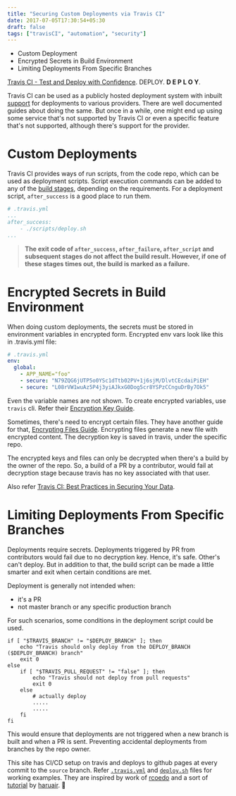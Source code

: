 ```yaml
---
title: "Securing Custom Deployments via Travis CI"
date: 2017-07-05T17:30:54+05:30
draft: false
tags: ["travisCI", "automation", "security"]
---
```


* Custom Deployment
* Encrypted Secrets in Build Environment
* Limiting Deployments From Specific Branches

[Travis CI - Test and Deploy with Confidence](https://travis-ci.org/). DEPLOY.
**D E P L O Y**.

Travis CI can be used as a publicly hosted deployment system with inbuilt
[support](https://docs.travis-ci.com/user/deployment/) for deployments to
various providers. There are well documented guides about doing the same. But
once in a while, one might end up using some service that's not supported by Travis CI
or even a specific feature that's not supported, although there's support for
the provider.

# Custom Deployments

Travis CI provides ways of run scripts, from the code repo, which can be used
as deployment scripts. Script execution commands can be added to any of the
[build stages](https://docs.travis-ci.com/user/customizing-the-build/),
depending on the requirements. For a deployment script, `after_success` is a
good place to run them.

```yml
# .travis.yml
...
after_success:
    - ./scripts/deploy.sh
...
```

> **The exit code of `after_success`, `after_failure`, `after_script` and 
subsequent stages do not affect the build result. However, if one of these
stages times out, the build is marked as a failure.**


# Encrypted Secrets in Build Environment

When doing custom deployments, the secrets must be stored in environment
variables in encrypted form. Encrypted env vars look like this in .travis.yml
file:

```yml
# .travis.yml
env:
  global:
    - APP_NAME="foo"
    - secure: "N79ZQG6jUTP5o0YSc1dTtb02PV+1j6sjM/DlvtCEcdaiPiEH"
    - secure: "L08rVW1wuAz5P4j3yiAJkxG0Dog5cr8YSPzCCnguDrBy7Ok5"
```

Even the variable names are not shown. To create encrypted variables, use `travis`
cli. Refer their [Encryption Key Guide](https://docs.travis-ci.com/user/encryption-keys).

Sometimes, there's need to encrypt certain files. They have another guide for
that, [Encrypting Files Guide](https://docs.travis-ci.com/user/encrypting-files/).
Encrypting files generate a new file with encrypted content. The decryption key
is saved in travis, under the specific repo.

The encrypted keys and files can only be decrypted when there's a build by the
owner of the repo. So, a build of a PR by a contributor, would fail at decryption
stage because travis has no key associated with that user.

Also refer [Travis CI: Best Practices in Securing Your Data](https://docs.travis-ci.com/user/best-practices-security/).

# Limiting Deployments From Specific Branches

Deployments require secrets. Deployments triggered by PR from contributors would
fail due to no decryption key. Hence, it's safe. Other's can't deploy. But in
addition to that, the build script can be made a little smarter and exit when
certain conditions are met.

Deployment is generally not intended when:

- it's a PR
- not master branch or any specific production branch

For such scenarios, some conditions in the deployment script could be used.

```
if [ "$TRAVIS_BRANCH" != "$DEPLOY_BRANCH" ]; then
    echo "Travis should only deploy from the DEPLOY_BRANCH ($DEPLOY_BRANCH) branch"
    exit 0
else
    if [ "$TRAVIS_PULL_REQUEST" != "false" ]; then
        echo "Travis should not deploy from pull requests"
        exit 0
    else
        # actually deploy
        .....
        .....
    fi
fi
```

This would ensure that deployments are not triggered when a new branch is built
and when a PR is sent. Preventing accidental deployments from branches by the
repo owner.


This site has CI/CD setup on travis and deploys to github pages at every commit
to the `source` branch. Refer [`.travis.yml`](https://github.com/darkowlzz/darkowlzz.github.io/blob/source/.travis.yml)
and [`deploy.sh`](https://github.com/darkowlzz/darkowlzz.github.io/blob/source/scripts/deploy.sh) 
files for working examples. They are inspired by work of
[rcoedo](https://github.com/rcoedo) and a sort of
[tutorial](https://haruair.github.io/post/setup-hugo-blog-on-github-pages-with-travis-ci/)
by [haruair](https://github.com/haruair). 🦉
